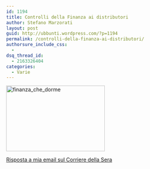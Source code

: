 ```yaml
---
id: 1194
title: Controlli della Finanza ai distributori
author: Stefano Marzorati
layout: post
guid: http://ubbunti.wordpress.com/?p=1194
permalink: /controlli-della-finanza-ai-distributori/
authorsure_include_css:
  - 
dsq_thread_id:
  - 2163326404
categories:
  - Varie
---
```

[<img src="http://res.cloudinary.com/marzorati-co/image/upload/v1408108012/finanza_che_dorme1_olnric.png" alt="finanza_che_dorme" width="266" height="178" class="aligncenter size-full wp-image-1196" />][1]

[Risposta a mia email sul Corriere della Sera][2]

 [1]: http://res.cloudinary.com/marzorati-co/image/upload/v1408108012/finanza_che_dorme1_olnric.png
 [2]: http://marzorati.co/senza-esito-dal-corriere-della-sera-del-030912/ "Senza esito"